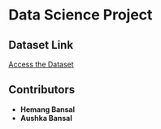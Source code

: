 # Data Science Project

## Dataset Link
[Access the Dataset](https://drive.google.com/drive/folders/1TVdwgZptrGx7t5V6Qz47SIShALgLIGt7?usp=sharing)

## Contributors
- **Hemang Bansal**
- **Aushka Bansal**

